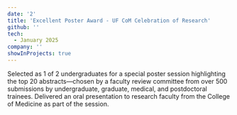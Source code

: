 ```yaml
---
date: '2'
title: 'Excellent Poster Award - UF CoM Celebration of Research'
github: ''
tech:
  - January 2025
company: ''
showInProjects: true
---
```


Selected as 1 of 2 undergraduates for a special poster session highlighting the top 20 abstracts—chosen by a faculty review committee from over 500 submissions by undergraduate, graduate, medical, and postdoctoral trainees. Delivered an oral presentation to research faculty from the College of Medicine as part of the session.
